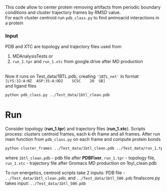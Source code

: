 This code allow to center protein removing artifacts from periodic boundary conditions and cluster trajectory frames by RMSD value.\
For each cluster centroid run ```pdb_class.py``` to find aminoacid interactions in a protein

### **Input**

PDB and XTC are topology and trajectory files used from
1. MDAnalysisTests or
2. ```run_1.tpr``` and ```run_1.xtc``` from google.drive after MD production

\
Now it runs on Test_data/1BTL.pdb, creating ```'1BTL_net'``` in format ```[LYS:32:A:NZ	ASP:35:A:OD2	SCSC	20	SB]```\
and ligand files
```sh
python pdb_class.py ../Test_data/1btl_clean.pdb
```

# Run
Consider topology (**run_1.tpr**) and trajectory files (**run_1.xtc**). Scripts process: clusters centroid frames, each k-th frame and all frames.
After run main function from ```pdb_class.py``` on each frame and compute protein bonds
```sh
python cluster_frames ../Test_data/1btl_clean.pdb ../Test_data/run_1.tpr ../Test_data/run_1.xtc
```
where ```1btl_clean.pdb``` - pdb file after **PDBFixer**, ```run_1.tpr``` - topology file, ```run_1.xtc``` - trajectory file after Gromacs MD production on 1byl_clean.pdb

To run energetics, centroid scripts take 2 inputs: PDB file - ```../Test_data/1btl_clean.pdb```; and ```../Test_data/1btl_500.pdb```
finalscore.py takes input: ```../Test_data/1btl_500.pdb```
